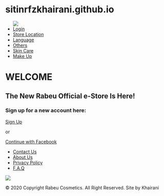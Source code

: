 # sitinrfzkhairani.github.io
<!DOCTYPE html>
<html lang="en">
<head>
    <link rel="stylesheet" href="https://fonts.googleapis.com/icon?family=Material+Icons">
    <meta charset="UTF-8">
    <meta name="viewport" content="width=device-width, initial-scale=1.0">
    <link rel="stylesheet" href="style proyek.css">
    <link href="picture/icon.png" rel="shortcut icon">
    <title>Rabeu</title>
</head>

<!-- HEADER -->
<div class="header"></div>

<!-- NAVIGASI -->
<div class="navigasi">
  <ul>
    <img class="logo" src="picture/logo rabeu.png"/>
    <li><a href="loginnn.html" class="contactus">Login</a></li>
    <li><a href="#store">Store Location</a></li>
    <li><a href="#language">Language</a></li>
    <li><a href="#others">Others</a></li>
    <li><a href="#skincare">Skin Care</a></li>
    <li><a href="#make up">Make Up</a></li>
  </ul>
</div>
</div>

<!-- BODY -->
<div class="main">
  <div class="left">
    <h1>WELCOME</h1>
    <h2>The New Rabeu Official e-Store Is Here!</h2>
    <h3>Sign up for a new account here: </h3>
    <!-- tombol -->
    <div class="btn-body">
    <a href="#" class="btn signup">Sign Up</a>
    <p>or</p>
    <a href="www.facebook.com" class="btn facebook">
    <!-- menggunakan span -->
        <span class="fa fa-facebook"></span>
        Continue with Facebook
    </a>
    <ul>
      <li><a href="contactus.html" class="contactus">Contact Us</a></li>
      <li><a href="aboutus">About Us</a></li>
      <li><a href="privacypolicy">Privacy Policy</a></li>
      <li><a href="faq">F.A.Q</a></li>
    </ul>
  </div>
</div>

  <div class="right">
    <img class="treat" src="picture/TREAT YOUR SKIN CORRECTLY.png"/>
  </div>

<!-- FOOTER -->
   <div class="footer">
<p>© 2020 Copyright Rabeu Cosmetics. All Right Reserved. Site by Khairani </p>
   </div>
</div>
